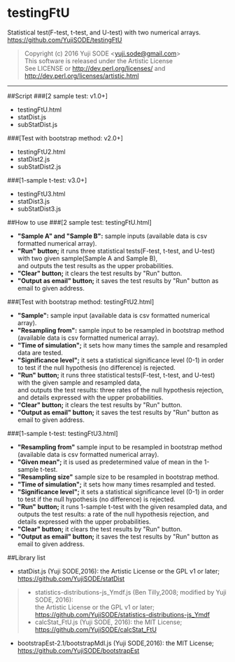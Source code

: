 # testingFtU
Statistical test(F-test, t-test, and U-test) with two numerical arrays.  
https://github.com/YujiSODE/testingFtU

>Copyright (c) 2016 Yuji SODE \<yuji.sode@gmail.com\>  
>This software is released under the Artistic License  
>See LICENSE or http://dev.perl.org/licenses/ and http://dev.perl.org/licenses/artistic.html
______

##Script
###[2 sample test: v1.0+]
* testingFtU.html
* statDist.js
* subStatDist.js

###[Test with bootstrap method: v2.0+]
* testingFtU2.html
* statDist2.js
* subStatDist2.js

###[1-sample t-test: v3.0+]
* testingFtU3.html
* statDist3.js
* subStatDist3.js

##How to use
###[2 sample test: testingFtU.html]
* **"Sample A" and "Sample B":** sample inputs (available data is csv formatted numerical array).
* **"Run" button;** it runs three statistical tests(F-test, t-test, and U-test) with two given sample(Sample A and Sample B),  
  and outputs the test results as the upper probabilities.
* **"Clear" button;** it clears the test results by "Run" button.
* **"Output as email" button;** it saves the test results by "Run" button as email to given address.

###[Test with bootstrap method: testingFtU2.html]
* **"Sample":** sample input (available data is csv formatted numerical array).
* **"Resampling from":** sample input to be resampled in bootstrap method (available data is csv formatted numerical array).
* **"Time of simulation";** it sets how many times the sample and resampled data are tested.
* **"Significance level";** it sets a statistical significance level (0-1) in order to test if the null hypothesis (no difference) is rejected.
* **"Run" button;** it runs three statistical tests(F-test, t-test, and U-test) with the given sample and resampled data,  
  and outputs the test results: three rates of the null hypothesis rejection, and details expressed with the upper probabilities.
* **"Clear" button;** it clears the test results by "Run" button.
* **"Output as email" button;** it saves the test results by "Run" button as email to given address.

###[1-sample t-test: testingFtU3.html]
* **"Resampling from"** sample input to be resampled in bootstrap method (available data is csv formatted numerical array).
* **"Given mean";** it is used as predetermined value of mean in the 1-sample t-test.
* **"Resampling size"** sample size to be resampled in bootstrap method.
* **"Time of simulation";** it sets how many times resampled and tested.
* **"Significance level";** it sets a statistical significance level (0-1) in order to test if the null hypothesis (no difference) is rejected.
* **"Run" button;** it runs 1-sample t-test with the given resampled data, and outputs the test results: a rate of the null hypothesis rejection, and details expressed with the upper probabilities.
* **"Clear" button;** it clears the test results by "Run" button.
* **"Output as email" button;** it saves the test results by "Run" button as email to given address.

##Library list
* statDist.js (Yuji SODE,2016): the Artistic License or the GPL v1 or later; https://github.com/YujiSODE/statDist

>* statistics-distributions-js_Ymdf.js (Ben Tilly,2008; modified by Yuji SODE, 2016):  
>  the Artistic License or the GPL v1 or later; https://github.com/YujiSODE/statistics-distributions-js_Ymdf
>* calcStat_FtU.js (Yuji SODE, 2016): the MIT License; https://github.com/YujiSODE/calcStat_FtU

* bootstrapEst-2.1/bootstrapMdl.js (Yuji SODE,2016): the MIT License; https://github.com/YujiSODE/bootstrapEst

